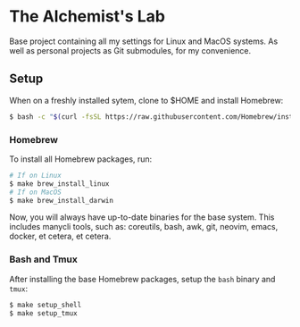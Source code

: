 # The Alchemist's Lab
Base project containing all my settings for Linux and MacOS systems.
As well as personal projects as Git submodules, for my convenience.

## Setup
When on a freshly installed sytem, clone to $HOME and install Homebrew:
```sh
$ bash -c "$(curl -fsSL https://raw.githubusercontent.com/Homebrew/install/HEAD/install.sh)"
```

### Homebrew
To install all Homebrew packages, run:
```sh
# If on Linux
$ make brew_install_linux
# If on MacOS
$ make brew_install_darwin
```

Now, you will always have up-to-date binaries for the base system.
This includes manycli tools, such as: coreutils, bash, awk, git,
neovim, emacs, docker, et cetera, et cetera.

### Bash and Tmux
After installing the base Homebrew packages, setup the `bash` binary and `tmux`:
```sh
$ make setup_shell
$ make setup_tmux
```
